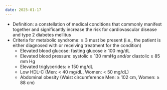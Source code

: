 ```yaml
---
date: 2025-01-17
---
```

- Definition: a constellation of medical conditions that commonly manifest together and significantly increase the risk for cardiovascular disease and type 2 diabetes mellitus
- Criteria for metabolic syndrome: ≥ 3 must be present (i.e., the patient is either diagnosed with or receiving treatment for the condition)
	+ Elevated blood glucose: fasting glucose ≥ 100 mg/dL
	+ Elevated blood pressure: systolic ≥ 130 mmHg and/or diastolic ≥ 85 mm Hg
	+ Elevated triglycerides: ≥ 150 mg/dL 
	+ Low HDL-C (Men: < 40 mg/dL, Women: < 50 mg/dL)
	+ Abdominal obesity (Waist circumference Men: ≥ 102 cm, Women: ≥ 88 cm)
